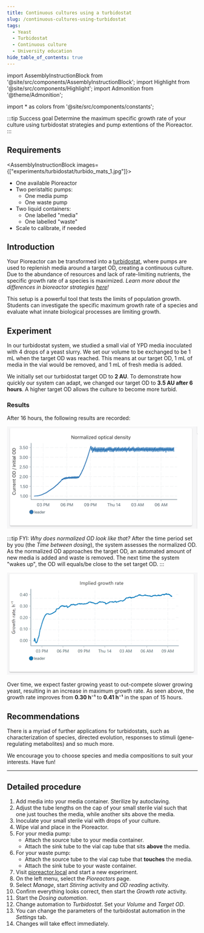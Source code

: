 ```yaml
---
title: Continuous cultures using a turbidostat
slug: /continuous-cultures-using-turbidostat
tags: 
  - Yeast
  - Turbidostat
  - Continuous culture
  - University education
hide_table_of_contents: true
---
```


import AssemblyInstructionBlock from '@site/src/components/AssemblyInstructionBlock';
import Highlight from '@site/src/components/Highlight';
import Admonition from '@theme/Admonition';

import * as colors from '@site/src/components/constants';

:::tip Success goal
Determine the maximum specific growth rate of your culture using turbidostat strategies and pump extentions of the Pioreactor. 
:::

## Requirements

<AssemblyInstructionBlock images={["experiments/turbidostat/turbido_mats_1.jpg"]}>

* One available Pioreactor
* Two peristaltic pumps: 
	*	One media pump
	*	One waste pump
* Two liquid containers:
	*	One labelled "media"
	*	One labelled "waste" 
* Scale to calibrate, if needed

</AssemblyInstructionBlock>


## Introduction 

Your Pioreactor can be transformed into a [turbidostat](/user-guide/dosing-automations#pid-turbidostat), where pumps are used to replenish media around a target OD, creating a continuous culture. Due to the abundance of resources and lack of rate-limiting nutrients, the specific growth rate of a species is maximized. _Learn more about the differences in bioreactor strategies [here](https://pioreactor.com/blogs/pioreactor/the-many-different-environments-of-bioreactors-chemostat-turbidostat-stressostat-and-more)!_

This setup is a powerful tool that tests the limits of population growth. Students can investigate the specific maximum growth rate of a species and evaluate what innate biological processes are limiting growth. 

## Experiment 

In our turbidostat system, we studied a small vial of YPD media inoculated with 4 drops of a yeast slurry. We set our volume to be exchanged to be 1 mL when the target OD was reached. This means at our target OD, 1 mL of media in the vial would be removed, and 1 mL of fresh media is added. 

We initially set our turbidostat target OD to **2 AU**. To demonstrate how quickly our system can adapt, we changed our target OD to **3.5 AU after 6 hours**. A higher target OD allows the culture to become more turbid. 

### Results

After 16 hours, the following results are recorded: 

![](/img/experiments/turbidostat/turbidostat_results.png)

:::tip FYI: _Why does normalized OD look like that?_
After the time period set by you (the _Time between dosing_), the system assesses the normalized OD. As the normalized OD approaches the target OD, an automated amount of new media is added and waste is removed. The next time the system "wakes up", the OD will equals/be close to the set target OD.
:::

![](/img/experiments/turbidostat/turbidostat_gr_results.png)

Over time, we expect faster growing yeast to out-compete slower growing yeast, resulting in an increase in maximum growth rate. As seen above, the growth rate improves from **0.30 h⁻¹** to **0.41 h⁻¹** in the span of 15 hours. 

## Recommendations 

There is a myriad of further applications for turbidostats, such as characterization of species, directed evolution, responses to stimuli (gene-regulating metabolites) and so much more. 

We encourage you to choose species and media compositions to suit your interests. Have fun! 

-----

## Detailed procedure

1. Add media into your media container. Sterilize by autoclaving.
2. Adjust the tube lengths on the cap of your small sterile vial such that one just touches the media, while another sits above the media.
3. Inoculate your small sterile vial with drops of your culture. 
4. Wipe vial and place in the Pioreactor. 
5. For your media pump:
	*	Attach the source tube to your media container. 
	*	Attach the sink tube to the vial cap tube that sits **above** the media. 
6. For your waste pump:
	*	Attach the source tube to the vial cap tube that **touches** the media.  
	*	Attach the sink tube to your waste container.
7.	Visit [pioreactor.local](http://pioreactor.local) and start a new experiment.
8.  On the left menu, select the _Pioreactors_ page.
9.	Select _Manage_, start _Stirring_ activity and _OD reading_ activity.
10.	Confirm everything looks correct, then start the _Growth rate_ activity.
11.	Start the _Dosing automation_. 
12. Change automation to _Turbidostat_. Set your _Volume_ and _Target OD_. 
13. You can change the parameters of the turbidostat automation in the _Settings_ tab.
14. Changes will take effect immediately.
